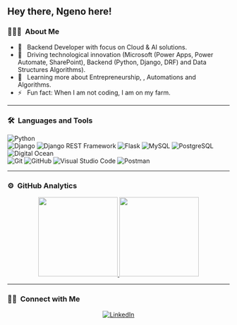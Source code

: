 ## Hey there, Ngeno here!

### 👨🏻‍💻 &nbsp;About Me

- 🤔 &nbsp; Backend Developer with focus on Cloud & AI solutions.
- 💼 &nbsp; Driving technological innovation (Microsoft (Power Apps, Power Automate, SharePoint), Backend (Python, Django, DRF) and Data Structures Algorithms).
- 🌱 &nbsp; Learning more about Entrepreneurship, , Automations and Algorithms.
- ⚡️ &nbsp; Fun fact: When I am not coding, I am on my farm.

---

### 🛠 &nbsp;Languages and Tools

  ![Python](https://img.shields.io/badge/-Python-333333?style=flat&logo=python)  
  ![Django](https://img.shields.io/badge/-Django-092E20?style=flat&logo=django)
  ![Django REST Framework](https://img.shields.io/badge/-Django%20REST%20Framework-092E20?style=flat&logo=django)
  ![Flask](https://img.shields.io/badge/-Flask-000000?style=flat&logo=flask)
  ![MySQL](https://img.shields.io/badge/-MySQL-333333?style=flat&logo=mysql)
  ![PostgreSQL](https://img.shields.io/badge/-PostgreSQL-336791?style=flat&logo=PostgreSQL)  
  ![Digital Ocean](https://img.shields.io/badge/-Digital%20Ocean-333333?style=flat&logo=digitalocean)  
  ![Git](https://img.shields.io/badge/-Git-333333?style=flat&logo=git)
  ![GitHub](https://img.shields.io/badge/-GitHub-333333?style=flat&logo=github)
  ![Visual Studio Code](https://img.shields.io/badge/-Visual%20Studio%20Code-333333?style=flat&logo=visual-studio-code&logoColor=007ACC)
  ![Postman](https://img.shields.io/badge/-Postman-000000?style=flat&logo=postman)
 
---

### ⚙️ &nbsp;GitHub Analytics

<p align="center">
<a href="https://github.com/engenovic">
  <img height="180em" src="https://github-readme-stats-eight-theta.vercel.app/api?username=engenovic&show_icons=true&theme=buefy&include_all_commits=true&count_private=true"/>
  <img height="180em" src="https://github-readme-stats-eight-theta.vercel.app/api/top-langs/?username=engenovic&layout=compact&langs_count=8&theme=buefy"/>
</a>
</p>

---

### 🤝🏻 &nbsp;Connect with Me 

<p align="center">
<a href="https://www.linkedin.com/in/engenovic/"><img alt="LinkedIn"  src="https://img.shields.io/badge/linkedin-shubhamsarda-blue"></a>
</p>
